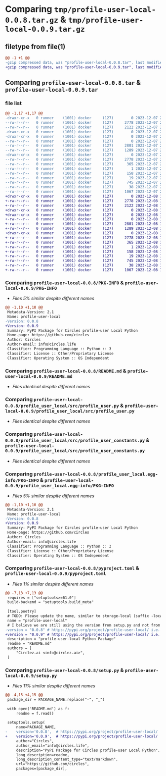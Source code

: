 # Comparing `tmp/profile-user-local-0.0.8.tar.gz` & `tmp/profile-user-local-0.0.9.tar.gz`

## filetype from file(1)

```diff
@@ -1 +1 @@
-gzip compressed data, was "profile-user-local-0.0.8.tar", last modified: Thu Dec  7 20:32:50 2023, max compression
+gzip compressed data, was "profile-user-local-0.0.9.tar", last modified: Fri Dec  8 13:19:59 2023, max compression
```

## Comparing `profile-user-local-0.0.8.tar` & `profile-user-local-0.0.9.tar`

### file list

```diff
@@ -1,17 +1,17 @@
-drwxr-xr-x   0 runner    (1001) docker     (127)        0 2023-12-07 20:32:50.761604 profile-user-local-0.0.8/
--rw-r--r--   0 runner    (1001) docker     (127)     2778 2023-12-07 20:32:50.757604 profile-user-local-0.0.8/PKG-INFO
--rw-r--r--   0 runner    (1001) docker     (127)     2122 2023-12-07 20:32:18.000000 profile-user-local-0.0.8/README.md
-drwxr-xr-x   0 runner    (1001) docker     (127)        0 2023-12-07 20:32:50.753604 profile-user-local-0.0.8/profile_user_local/
-drwxr-xr-x   0 runner    (1001) docker     (127)        0 2023-12-07 20:32:50.757604 profile-user-local-0.0.8/profile_user_local/src/
--rw-r--r--   0 runner    (1001) docker     (127)        0 2023-12-07 20:32:18.000000 profile-user-local-0.0.8/profile_user_local/src/__init__.py
--rw-r--r--   0 runner    (1001) docker     (127)     2801 2023-12-07 20:32:18.000000 profile-user-local-0.0.8/profile_user_local/src/profile_user.py
--rw-r--r--   0 runner    (1001) docker     (127)     1289 2023-12-07 20:32:18.000000 profile-user-local-0.0.8/profile_user_local/src/profile_user_constants.py
-drwxr-xr-x   0 runner    (1001) docker     (127)        0 2023-12-07 20:32:50.757604 profile-user-local-0.0.8/profile_user_local.egg-info/
--rw-r--r--   0 runner    (1001) docker     (127)     2778 2023-12-07 20:32:50.000000 profile-user-local-0.0.8/profile_user_local.egg-info/PKG-INFO
--rw-r--r--   0 runner    (1001) docker     (127)      365 2023-12-07 20:32:50.000000 profile-user-local-0.0.8/profile_user_local.egg-info/SOURCES.txt
--rw-r--r--   0 runner    (1001) docker     (127)        1 2023-12-07 20:32:50.000000 profile-user-local-0.0.8/profile_user_local.egg-info/dependency_links.txt
--rw-r--r--   0 runner    (1001) docker     (127)      158 2023-12-07 20:32:50.000000 profile-user-local-0.0.8/profile_user_local.egg-info/requires.txt
--rw-r--r--   0 runner    (1001) docker     (127)       19 2023-12-07 20:32:50.000000 profile-user-local-0.0.8/profile_user_local.egg-info/top_level.txt
--rw-r--r--   0 runner    (1001) docker     (127)      745 2023-12-07 20:32:18.000000 profile-user-local-0.0.8/pyproject.toml
--rw-r--r--   0 runner    (1001) docker     (127)       38 2023-12-07 20:32:50.761604 profile-user-local-0.0.8/setup.cfg
--rw-r--r--   0 runner    (1001) docker     (127)     1067 2023-12-07 20:32:18.000000 profile-user-local-0.0.8/setup.py
+drwxr-xr-x   0 runner    (1001) docker     (127)        0 2023-12-08 13:19:59.030456 profile-user-local-0.0.9/
+-rw-r--r--   0 runner    (1001) docker     (127)     2778 2023-12-08 13:19:59.030456 profile-user-local-0.0.9/PKG-INFO
+-rw-r--r--   0 runner    (1001) docker     (127)     2122 2023-12-08 13:19:27.000000 profile-user-local-0.0.9/README.md
+drwxr-xr-x   0 runner    (1001) docker     (127)        0 2023-12-08 13:19:59.026456 profile-user-local-0.0.9/profile_user_local/
+drwxr-xr-x   0 runner    (1001) docker     (127)        0 2023-12-08 13:19:59.026456 profile-user-local-0.0.9/profile_user_local/src/
+-rw-r--r--   0 runner    (1001) docker     (127)        0 2023-12-08 13:19:27.000000 profile-user-local-0.0.9/profile_user_local/src/__init__.py
+-rw-r--r--   0 runner    (1001) docker     (127)     2801 2023-12-08 13:19:27.000000 profile-user-local-0.0.9/profile_user_local/src/profile_user.py
+-rw-r--r--   0 runner    (1001) docker     (127)     1289 2023-12-08 13:19:27.000000 profile-user-local-0.0.9/profile_user_local/src/profile_user_constants.py
+drwxr-xr-x   0 runner    (1001) docker     (127)        0 2023-12-08 13:19:59.030456 profile-user-local-0.0.9/profile_user_local.egg-info/
+-rw-r--r--   0 runner    (1001) docker     (127)     2778 2023-12-08 13:19:59.000000 profile-user-local-0.0.9/profile_user_local.egg-info/PKG-INFO
+-rw-r--r--   0 runner    (1001) docker     (127)      365 2023-12-08 13:19:59.000000 profile-user-local-0.0.9/profile_user_local.egg-info/SOURCES.txt
+-rw-r--r--   0 runner    (1001) docker     (127)        1 2023-12-08 13:19:59.000000 profile-user-local-0.0.9/profile_user_local.egg-info/dependency_links.txt
+-rw-r--r--   0 runner    (1001) docker     (127)      158 2023-12-08 13:19:59.000000 profile-user-local-0.0.9/profile_user_local.egg-info/requires.txt
+-rw-r--r--   0 runner    (1001) docker     (127)       19 2023-12-08 13:19:59.000000 profile-user-local-0.0.9/profile_user_local.egg-info/top_level.txt
+-rw-r--r--   0 runner    (1001) docker     (127)      745 2023-12-08 13:19:27.000000 profile-user-local-0.0.9/pyproject.toml
+-rw-r--r--   0 runner    (1001) docker     (127)       38 2023-12-08 13:19:59.030456 profile-user-local-0.0.9/setup.cfg
+-rw-r--r--   0 runner    (1001) docker     (127)     1067 2023-12-08 13:19:27.000000 profile-user-local-0.0.9/setup.py
```

### Comparing `profile-user-local-0.0.8/PKG-INFO` & `profile-user-local-0.0.9/PKG-INFO`

 * *Files 5% similar despite different names*

```diff
@@ -1,10 +1,10 @@
 Metadata-Version: 2.1
 Name: profile-user-local
-Version: 0.0.8
+Version: 0.0.9
 Summary: PyPI Package for Circles profile-user Local Python
 Home-page: https://github.com/circles
 Author: Circles
 Author-email: info@circles.life
 Classifier: Programming Language :: Python :: 3
 Classifier: License :: Other/Proprietary License
 Classifier: Operating System :: OS Independent
```

### Comparing `profile-user-local-0.0.8/README.md` & `profile-user-local-0.0.9/README.md`

 * *Files identical despite different names*

### Comparing `profile-user-local-0.0.8/profile_user_local/src/profile_user.py` & `profile-user-local-0.0.9/profile_user_local/src/profile_user.py`

 * *Files identical despite different names*

### Comparing `profile-user-local-0.0.8/profile_user_local/src/profile_user_constants.py` & `profile-user-local-0.0.9/profile_user_local/src/profile_user_constants.py`

 * *Files identical despite different names*

### Comparing `profile-user-local-0.0.8/profile_user_local.egg-info/PKG-INFO` & `profile-user-local-0.0.9/profile_user_local.egg-info/PKG-INFO`

 * *Files 5% similar despite different names*

```diff
@@ -1,10 +1,10 @@
 Metadata-Version: 2.1
 Name: profile-user-local
-Version: 0.0.8
+Version: 0.0.9
 Summary: PyPI Package for Circles profile-user Local Python
 Home-page: https://github.com/circles
 Author: Circles
 Author-email: info@circles.life
 Classifier: Programming Language :: Python :: 3
 Classifier: License :: Other/Proprietary License
 Classifier: Operating System :: OS Independent
```

### Comparing `profile-user-local-0.0.8/pyproject.toml` & `profile-user-local-0.0.9/pyproject.toml`

 * *Files 1% similar despite different names*

```diff
@@ -7,13 +7,13 @@
 requires = ["setuptools>=61.0"]
 build-backend = "setuptools.build_meta"
 
 [tool.poetry]
 # TODO: Please update the name, similar to storage-local (suffix -local)
 name = "profile-user-local"
 # I believe we are still using the version from setup.py and not from here until potery will work
-version = "0.0.8" # https://pypi.org/project/profile-user-local/ i.e. https://pypi.org/project/storage-local/
+version = "0.0.9" # https://pypi.org/project/profile-user-local/ i.e. https://pypi.org/project/storage-local/
 description = "profile-user-local Python Package"
 readme = "README.md"
 authors = [
     "Circlez.ai <info@circlez.ai>",
 ]
```

### Comparing `profile-user-local-0.0.8/setup.py` & `profile-user-local-0.0.9/setup.py`

 * *Files 11% similar despite different names*

```diff
@@ -4,15 +4,15 @@
 package_dir = PACKAGE_NAME.replace("-", "_")
 
 with open('README.md') as f:
     readme = f.read()
 
 setuptools.setup(
     name=PACKAGE_NAME,
-    version='0.0.8',  # https://pypi.org/project/profile-user-local/
+    version='0.0.9',  # https://pypi.org/project/profile-user-local/
     author="Circles",
     author_email="info@circles.life",
     description="PyPI Package for Circles profile-user Local Python",
     long_description=readme,
     long_description_content_type="text/markdown",
     url="https://github.com/circles",
     packages=[package_dir],
```

